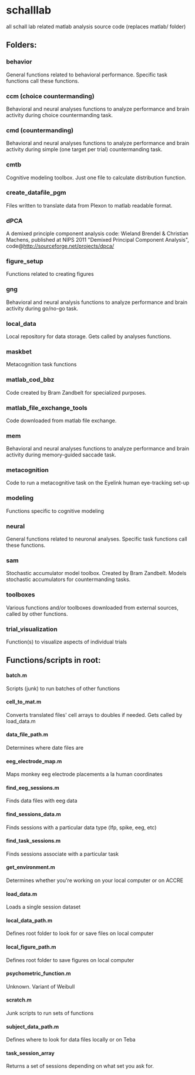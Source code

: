 # schalllab
all schall lab related matlab analysis source code (replaces matlab/ folder)

## Folders:
### behavior
General functions related to behavioral performance. Specific task functions call these functions.

### ccm (choice countermanding)
Behavioral and neural analyses functions to analyze performance and brain activity during choice countermanding task.

### cmd (countermanding)
Behavioral and neural analyses functions to analyze performance and brain activity during simple (one target per trial) countermanding task.

### cmtb
Cognitive modeling toolbox. Just one file to calculate distribution function.

### create_datafile_pgm
Files written to translate data from Plexon to matlab readable format.

### dPCA
A demixed principle component analysis code:
Wieland Brendel & Christian Machens, published at NIPS 2011 "Demixed
Principal Component Analysis", code@http://sourceforge.net/projects/dpca/

### figure_setup
Functions related to creating figures

### gng
Behavioral and neural analysis functions to analyze performance and brain activity during go/no-go task.

### local_data
Local repository for data storage. Gets called by analyses functions.

### maskbet
Metacognition task functions

### matlab_cod_bbz
Code created by Bram Zandbelt for specialized purposes.

### matlab_file_exchange_tools
Code downloaded from matlab file exchange.

### mem
Behavioral and neural analyses functions to analyze performance and brain activity during memory-guided saccade task.

### metacognition
Code to run a metacognitive task on the Eyelink human eye-tracking set-up

### modeling
Functions specific to cognitive modeling

### neural
General functions related to neuronal analyses. Specific task functions call these functions.

### sam
Stochastic accumulator model toolbox. Created by Bram Zandbelt. Models stochastic accumulators for countermanding tasks.

### toolboxes
Various functions and/or toolboxes downloaded from external sources, called by other functions.

### trial_visualization
Function(s) to visualize aspects of individual trials



## Functions/scripts in root:
#### batch.m
Scripts (junk) to run batches of other functions

#### cell_to_mat.m
Converts translated files' cell arrays to doubles if needed. Gets called by load_data.m

#### data_file_path.m
Determines where date files are

#### eeg_electrode_map.m
Maps monkey eeg electrode placements a la human coordinates

#### find_eeg_sessions.m
Finds data files with eeg data

#### find_sessions_data.m
Finds sessions with a particular data type (lfp, spike, eeg, etc)

#### find_task_sessions.m
Finds sessions associate with a particular task

#### get_environment.m
Determines whether you're working on your local computer or on ACCRE

#### load_data.m
Loads a single session dataset

#### local_data_path.m
Defines root folder to look for or save files on local computer

#### local_figure_path.m
Defines root folder to save figures on local computer

#### psychometric_function.m
Unknown. Variant of Weibull

#### scratch.m
Junk scripts to run sets of functions

#### subject_data_path.m
Defines where to look for data files locally or on Teba

#### task_session_array
Returns a set of sessions depending on what set you ask for.

